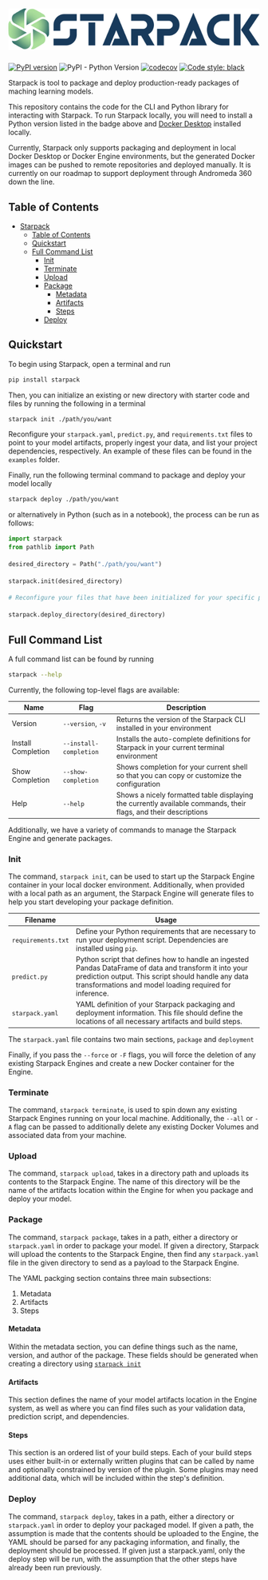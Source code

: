 # ![Starpack](misc/starpack-dark.svg)

[![PyPI version](https://badge.fury.io/py/starpack.svg)](https://badge.fury.io/py/starpack)
![PyPI - Python Version](https://img.shields.io/pypi/pyversions/starpack)
[![codecov](https://codecov.io/gh/a360-starpack/starpack/branch/main/graph/badge.svg?token=N077SV8NA8)](https://codecov.io/gh/a360-starpack/starpack)
[![Code style: black](https://img.shields.io/badge/code%20style-black-000000.svg)](https://github.com/psf/black)


Starpack is tool to package and deploy production-ready packages of maching learning models.

This repository contains the code for the CLI and Python library for interacting with Starpack. To run Starpack locally, 
you will need to install a Python version listed in the badge above and 
[Docker Desktop](https://docs.docker.com/get-docker/) installed locally.

Currently, Starpack only supports packaging and deployment in local Docker Desktop or Docker Engine environments, 
but the generated Docker images can be pushed to remote repositories and deployed manually. 
It is currently on our roadmap to support deployment through Andromeda 360 down the line.


## Table of Contents

<!-- TOC -->
* [Starpack](#)
  * [Table of Contents](#table-of-contents)
  * [Quickstart](#quickstart)
  * [Full Command List](#full-command-list)
    * [Init](#init)
    * [Terminate](#terminate)
    * [Upload](#upload)
    * [Package](#package)
      * [Metadata](#metadata)
      * [Artifacts](#artifacts)
      * [Steps](#steps)
    * [Deploy](#deploy)
<!-- TOC -->

## Quickstart

To begin using Starpack, open a terminal and run 
```bash
pip install starpack
```

Then, you can initialize an existing or new directory with starter code and files by running the following in a terminal

```bash
starpack init ./path/you/want
```

Reconfigure your `starpack.yaml`, `predict.py`, and `requirements.txt` files to point to your model artifacts, properly ingest your data, and list your project dependencies, respectively. An example of these files can be found in the `examples` folder.

Finally, run the following terminal command to package and deploy your model locally

```bash
starpack deploy ./path/you/want
```



or alternatively in Python (such as in a notebook), the process can be run as follows:

```python
import starpack
from pathlib import Path

desired_directory = Path("./path/you/want")

starpack.init(desired_directory)

# Reconfigure your files that have been initialized for your specific project

starpack.deploy_directory(desired_directory)
```


## Full Command List

A full command list can be found by running

```bash
starpack --help
```

Currently, the following top-level flags are available:

| Name               | Flag                   | Description                                                                                                     |
|--------------------|------------------------|-----------------------------------------------------------------------------------------------------------------|
| Version            | `--version`, `-v`      | Returns the version of the Starpack CLI installed in your environment                                           |
| Install Completion | `--install-completion` | Installs the auto-complete definitions for Starpack in your current terminal environment                        |
| Show Completion    | `--show-completion`    | Shows completion for your current shell so that you can copy or customize the configuration                     |
| Help               | `--help`               | Shows a nicely formatted table displaying the currently available commands, their flags, and their descriptions |

Additionally, we have a variety of commands to manage the Starpack Engine and generate packages.

### Init

The command, `starpack init`,  can be used to start up the Starpack Engine container in your local docker environment. 
Additionally, when provided with a local path as an argument, the Starpack Engine will generate files to help you start developing your package definition.

| Filename           | Usage                                                                                                                                                                                                                    |
|--------------------|--------------------------------------------------------------------------------------------------------------------------------------------------------------------------------------------------------------------------|
| `requirements.txt` | Define your Python requirements that are necessary to run your deployment script. Dependencies are installed using `pip`.                                                                                                |
| `predict.py`       | Python script that defines how to handle an ingested Pandas DataFrame of data and transform it into your prediction output. This script should handle any data transformations and model loading required for inference. |
| `starpack.yaml`    | YAML definition of your Starpack packaging and deployment information. This file should define the locations of all necessary artifacts and build steps.                                                                 |

The `starpack.yaml` file contains two main sections, `package` and `deployment`

Finally, if you pass the `--force` or `-F` flags, you will force the deletion of any existing Starpack Engines and create a new Docker container for the Engine.


### Terminate

The command, `starpack terminate`, is used to spin down any existing Starpack Engines running on your local machine. 
Additionally, the `--all` or `-A` flag can be passed to additionally delete any existing Docker Volumes and associated data from your machine.

### Upload

The command, `starpack upload`, takes in a directory path and uploads its contents to the Starpack Engine. 
The name of this directory will be the name of the artifacts location within the Engine for when you package and deploy your model.

### Package

The command, `starpack package`, takes in a path, either a directory or `starpack.yaml` in order to package your model. 
If given a directory, Starpack will upload the contents to the Starpack Engine, then find any `starpack.yaml` file in 
the given directory to send as a payload to the Starpack Engine.

The YAML packging section contains three main subsections:

1. Metadata
2. Artifacts
3. Steps

#### Metadata

Within the metadata section, you can define things such as the name, version, and author of the package. 
These fields should be generated when creating a directory using [`starpack init`](#init)

#### Artifacts

This section defines the name of your model artifacts location in the Engine system, as well as where you can find files such as your validation data, prediction script, and dependencies.

#### Steps

This section is an ordered list of your build steps. Each of your build steps uses either built-in or 
externally written plugins that can be called by name and optionally constrained by version of the plugin. 
Some plugins may need additional data, which will be included within the step's definition.

### Deploy

The command, `starpack deploy`, takes in a path, either a directory or `starpack.yaml` in order to deploy your packaged model.
If given a path, the assumption is made that the contents should be uploaded to the Engine, the YAML should be parsed for any packaging information, and finally, the deployment should be processed.
If given just a starpack.yaml, only the deploy step will be run, with the assumption that the other steps have already been run previously.

